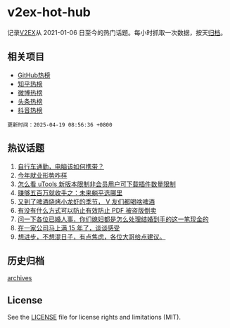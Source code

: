 # v2ex-hot-hub

 记录[V2EX](https://www.v2ex.com/)从 2021-01-06 日至今的热门话题。每小时抓取一次数据，按天[归档](archives)。
 
 ## 相关项目

- [GitHub热榜](https://github.com/lonnyzhang423/github-hot-hub)
- [知乎热榜](https://github.com/lonnyzhang423/zhihu-hot-hub)
- [微博热榜](https://github.com/lonnyzhang423/weibo-hot-hub)
- [头条热榜](https://github.com/lonnyzhang423/toutiao-hot-hub)
- [抖音热榜](https://github.com/lonnyzhang423/douyin-hot-hub)


 `更新时间：2025-04-19 08:56:36 +0800`

## 热议话题

1. [自行车通勤，电脑该如何携带？](https://www.v2ex.com/t/1126427)
1. [今年就业形势咋样](https://www.v2ex.com/t/1126371)
1. [怎么看 uTools 新版本限制非会员用户可下载插件数量限制](https://www.v2ex.com/t/1126410)
1. [赚够五百万就收手之：未来躺平选哪里](https://www.v2ex.com/t/1126517)
1. [又到了啤酒烧烤小龙虾的季节， V 友们都喝啥啤酒](https://www.v2ex.com/t/1126488)
1. [有没有什么方式可以防止有效防止 PDF 被盗版倒卖](https://www.v2ex.com/t/1126367)
1. [问一下各位已婚人事，你们媳妇都是怎么处理结婚到手的这一笔现金的](https://www.v2ex.com/t/1126395)
1. [在一家公司马上满 15 年了，谈谈感受](https://www.v2ex.com/t/1126476)
1. [想进步，不想混日子，有点焦虑，各位大哥给点建议。](https://www.v2ex.com/t/1126423)

## 历史归档

[archives](archives)

## License

See the [LICENSE](LICENSE) file for license rights and limitations (MIT).
